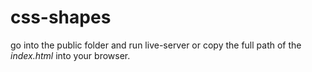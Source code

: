 # css-shapes

go into the public folder and run live-server or copy the full path of the <em>index.html</em> into your browser. 
